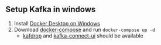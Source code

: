 ## Setup Kafka in windows

1. Install <a href="https://docs.docker.com/desktop/windows/install/" target="_top">Docker Desktop on Windows</a>
2. Download [docker-compose](/resources/docker-compose.yml) and run `docker-compose up -d`
    - [kafdrop](http://localhost:9000/) and [kafka-connect-ui](http://localhost:8002/#/cluster/kafka-connect-1) should be available